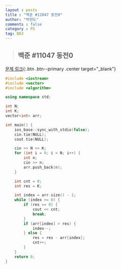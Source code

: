```yaml
---
layout : posts
title : "백준 #11047 동전0"
author: "박현도"
comments : false
category : PS
tag: BOJ
---
```


> ## 백준 #11047 동전0

[문제 링크](https://acmicpc.net/problem/11047){:.btn .btn--primary .center target="_blank"}

```cpp
#include <iostream>
#include <vector>
#include <algorithm>

using namespace std;

int N;
int K;
vector<int> arr;

int main() {
    ios_base::sync_with_stdio(false);
    cin.tie(NULL);
    cout.tie(NULL);

    cin >> N >> K;
    for (int i = 0; i < N; i++) {
        int n;
        cin >> n;
        arr.push_back(n);
    }

    int cnt = 0;
    int res = K;

    int index = arr.size() - 1;
    while (index >= 0) {
        if (res == 0) {
            cout << cnt;
            break;
        }
        if (arr[index] > res) {
            index--;
        } else {
            res = res - arr[index];
            cnt++;
        }
    }
    return 0;
}
```
